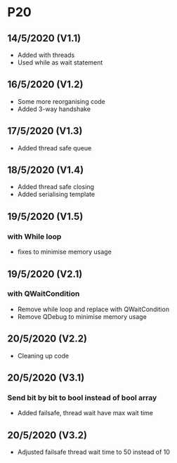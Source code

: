 # P20

## 14/5/2020 (V1.1)
- Added with threads
- Used while as wait statement

## 16/5/2020 (V1.2)
- Some more reorganising code
- Added 3-way handshake

## 17/5/2020 (V1.3)
- Added thread safe queue

## 18/5/2020 (V1.4)
- Added thread safe closing
- Added serialising template

## 19/5/2020 (V1.5)
### with While loop
- fixes to minimise memory usage

## 19/5/2020 (V2.1)
### with QWaitCondition
- Remove while loop and replace with QWaitCondition
- Remove QDebug to minimise memory usage

## 20/5/2020 (V2.2)
- Cleaning up code

## 20/5/2020 (V3.1)
### Send bit by bit to bool instead of bool array
- Added failsafe, thread wait have max wait time

## 20/5/2020 (V3.2)
- Adjusted failsafe thread wait time to 50 instead of 10
